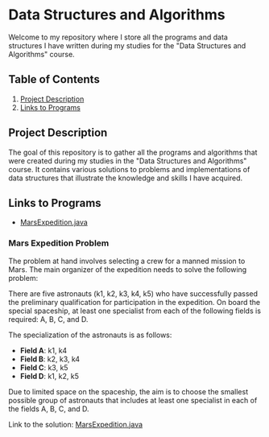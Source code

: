 # Data Structures and Algorithms

Welcome to my repository where I store all the programs and data structures I have written during my studies for the "Data Structures and Algorithms" course.

## Table of Contents

1. [Project Description](#project-description)
2. [Links to Programs](#links-to-programs)

## Project Description

The goal of this repository is to gather all the programs and algorithms that were created during my studies in the "Data Structures and Algorithms" course. It contains various solutions to problems and implementations of data structures that illustrate the knowledge and skills I have acquired.

## Links to Programs

- [MarsExpedition.java](#mars-expedition-problem)


### Mars Expedition Problem

The problem at hand involves selecting a crew for a manned mission to Mars. The main organizer of the expedition needs to solve the following problem:

There are five astronauts (k1, k2, k3, k4, k5) who have successfully passed the preliminary qualification for participation in the expedition. On board the special spaceship, at least one specialist from each of the following fields is required: A, B, C, and D.

The specialization of the astronauts is as follows:
- **Field A**: k1, k4
- **Field B**: k2, k3, k4
- **Field C**: k3, k5
- **Field D**: k1, k2, k5

Due to limited space on the spaceship, the aim is to choose the smallest possible group of astronauts that includes at least one specialist in each of the fields A, B, C, and D.



Link to the solution: [MarsExpedition.java](https://github.com/hubertfus/Data_structures_and_algorithms/blob/master/src/MarsExpedition.java)




